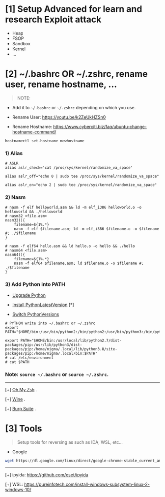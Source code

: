 # [1] Setup Advanced for learn and research Exploit attack
* Heap 
* FSOP
* Sandbox
* Kernel 
* ...

# [2] ~/.bashrc OR ~/.zshrc, rename user, rename hostname, ...

>NOTE: 

   * Add it to `~/.bashrc` or `~/.zshrc` depending on which you use.

   * Rename User: https://youtu.be/k2ZeUkHZSn0
    
   * Rename Hostname: https://www.cyberciti.biz/faq/ubuntu-change-hostname-command/
   
  `hostnamectl set-hostname newhostname`

### 1) Alias

```
# ASLR
alias aslr_check='cat /proc/sys/kernel/randomize_va_space'

alias aslr_off="echo 0 | sudo tee /proc/sys/kernel/randomize_va_space"

alias aslr_on="echo 2 | sudo tee /proc/sys/kernel/randomize_va_space"
```

### 2) Nasm

```
# nasm -f elf helloworld.asm && ld -m elf_i386 helloworld.o -o helloworld && ./helloworld
# nasm32 <file.asm>
nasm32(){
    filename=${1%.*}
    nasm -f elf $filename.asm; ld -m elf_i386 $filename.o -o $filename #; ./$filename
}
```

```
# nasm -f elf64 hello.asm && ld hello.o -o hello && ./hello
# nasm64 <file.asm>
nasm64(){
    filename=${1%.*}
    nasm -f elf64 $filename.asm; ld $filename.o -o $filename #; ./$filename
}
```

### 3) Add Python into PATH

* [Upgrade Python](https://www.itsupportwale.com/blog/how-to-upgrade-to-python-3-10-on-ubuntu-18-04-and-20-04-lts/)

* [Install PythonLatestVersion](https://serverspace.io/support/help/install-python-latest-version-on-ubuntu-20-04/) [*]

* [Switch PythonVersions](https://www.rosehosting.com/blog/how-to-install-and-switch-python-versions-on-ubuntu-20-04/)

```
# PYTHON write into ~/.bashrc or ~/.zshrc
export PATH="$HOME/bin:/usr/bin/python2:/bin/python2:/usr/bin/python3:/bin/python3:$PATH"

export PATH="$HOME/bin:/usr/local/lib/python2.7/dist-packages/pip:/usr/lib/python3/dist-packages/pip:/home/nigma/.local/lib/python3.8/site-packages/pip:/home/nigma/.local/bin:$PATH"
# cat /etc/environment 
# cat $PATH
```

### Note: `source ~/.bashrc` or `source ~/.zshrc`.

-------------------------------------------------------------------------------------------------------

[+] [Oh My Zsh](https://www.youtube.com/watch?v=Mhdl-qppnlY&list=PL2YJKKcudhJ0ar-IYMehPGRwbcUz8NZJj&index=17&t=1112s) .

[+] [Wine](https://www.youtube.com/watch?v=Wx8NbZEAPNM&list=PL2YJKKcudhJ0ar-IYMehPGRwbcUz8NZJj&index=18&t=9s) .

[+] [Burp Suite](https://www.youtube.com/watch?v=-ozGijESmTY&list=PL2YJKKcudhJ0ar-IYMehPGRwbcUz8NZJj&index=3&t=5s) .

# [3] Tools

> Setup tools for reversing as such as IDA, WSL, etc...

* Google

```bash
wget https://dl.google.com/linux/direct/google-chrome-stable_current_amd64.deb && sudo apt install ./google-chrome-stable_current_amd64.deb
```

----------------------------------------------------------------

[+] ipyida: https://github.com/eset/ipyida

[+] WSL: https://pureinfotech.com/install-windows-subsystem-linux-2-windows-10/
